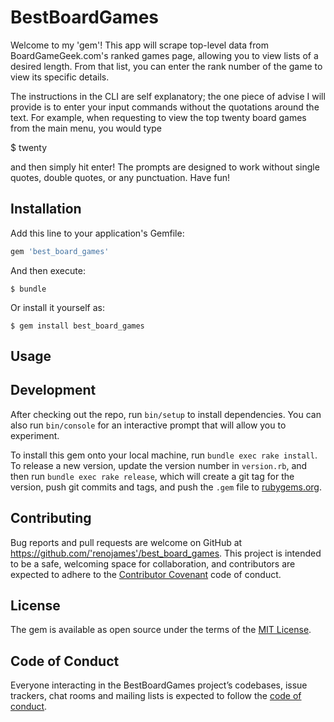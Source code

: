 # BestBoardGames

Welcome to my 'gem'! This app will scrape top-level data from BoardGameGeek.com's ranked games page, allowing you to view lists of a desired length. From that list, you can enter the rank number of the game to view its specific details.

The instructions in the CLI are self explanatory; the one piece of advise I will provide is to enter your input commands without the quotations around the text. For example, when requesting to view the top twenty board games from the main menu, you would type

  $ twenty

and then simply hit enter! The prompts are designed to work without single quotes, double quotes, or any punctuation. Have fun!

## Installation

Add this line to your application's Gemfile:

```ruby
gem 'best_board_games'
```

And then execute:

    $ bundle

Or install it yourself as:

    $ gem install best_board_games

## Usage


## Development

After checking out the repo, run `bin/setup` to install dependencies. You can also run `bin/console` for an interactive prompt that will allow you to experiment.

To install this gem onto your local machine, run `bundle exec rake install`. To release a new version, update the version number in `version.rb`, and then run `bundle exec rake release`, which will create a git tag for the version, push git commits and tags, and push the `.gem` file to [rubygems.org](https://rubygems.org).

## Contributing

Bug reports and pull requests are welcome on GitHub at https://github.com/'renojames'/best_board_games. This project is intended to be a safe, welcoming space for collaboration, and contributors are expected to adhere to the [Contributor Covenant](http://contributor-covenant.org) code of conduct.

## License

The gem is available as open source under the terms of the [MIT License](https://opensource.org/licenses/MIT).

## Code of Conduct

Everyone interacting in the BestBoardGames project’s codebases, issue trackers, chat rooms and mailing lists is expected to follow the [code of conduct](https://github.com/'renojames'/best_board_games/blob/master/CODE_OF_CONDUCT.md).
